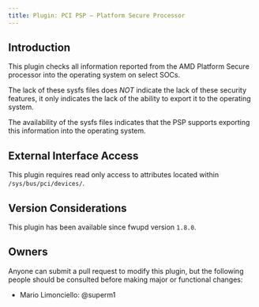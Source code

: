 ```yaml
---
title: Plugin: PCI PSP — Platform Secure Processor
---
```


## Introduction

This plugin checks all information reported from the AMD Platform Secure processor into
the operating system on select SOCs.

The lack of these sysfs files does *NOT* indicate the lack of these security features, it only
indicates the lack of the ability to export it to the operating system.

The availability of the sysfs files indicates that the PSP supports exporting this information
into the operating system.

## External Interface Access

This plugin requires read only access to attributes located within `/sys/bus/pci/devices/`.

## Version Considerations

This plugin has been available since fwupd version `1.8.0`.

## Owners

Anyone can submit a pull request to modify this plugin, but the following people should be
consulted before making major or functional changes:

* Mario Limonciello: @superm1
